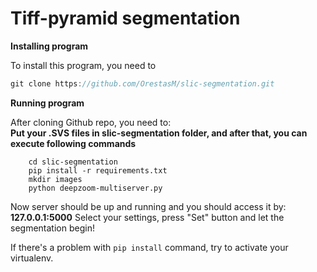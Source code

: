 # Tiff-pyramid segmentation

__**Installing program**__

To install this program, you need to 
    
```javascript
git clone https://github.com/OrestasM/slic-segmentation.git
```
__**Running program**__

After cloning Github repo, you need to:\
    **Put your .SVS files in
    slic-segmentation folder, and after that, you can execute following commands**
```
    cd slic-segmentation
    pip install -r requirements.txt
    mkdir images
    python deepzoom-multiserver.py
```

Now server should be up and running and you should access it by:
**127.0.0.1:5000**
Select your settings, press "Set" button and let the segmentation begin!

If there's a problem with ```pip install``` command, try to activate your virtualenv.
